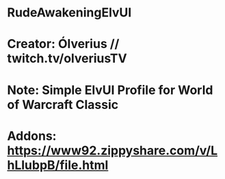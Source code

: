 # RudeAwakeningElvUI
# Creator: Ólverius // twitch.tv/olveriusTV 
# Note: Simple ElvUI Profile for World of Warcraft Classic
# Addons: https://www92.zippyshare.com/v/LhLlubpB/file.html
